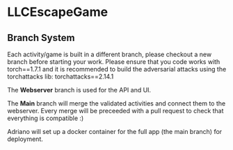 # LLCEscapeGame

## Branch System

Each activity/game is built in a different branch, please checkout a new branch before starting your work.
Please ensure that you code works with torch==1.7.1 and it is recommended to build the adversarial attacks using the torchattacks lib: torchattacks==2.14.1

The **Webserver** branch is used for the API and UI.

The **Main** branch will merge the validated activities and connect them to the webserver. Every merge will be preceeded with a pull request to check that everything is compatible :)

Adriano will set up a docker container for the full app (the main branch) for deployment.
